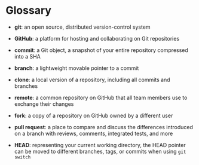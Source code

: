 # Glossary

- **git**: an open source, distributed version-control system

- **GitHub**: a platform for hosting and collaborating on Git repositories

- **commit**: a Git object, a snapshot of your entire repository compressed into a SHA

- **branch**: a lightweight movable pointer to a commit
- **clone**: a local version of a repository, including all commits and branches
- **remote**: a common repository on GitHub that all team members use to exchange their changes
- **fork**: a copy of a repository on GitHub owned by a different user
- **pull request**: a place to compare and discuss the differences introduced on a branch with reviews, comments, integrated tests, and more
- **HEAD**: representing your current working directory, the HEAD pointer can be moved to different branches, tags, or commits when using `git switch`
